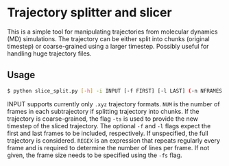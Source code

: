 # Trajectory splitter and slicer

This is a simple tool for manipulating trajectories from molecular dynamics (MD) simulations. The trajectory can be either split into chunks (original timestep) or coarse-grained using a larger timestep. Possibly useful for handling huge trajectory files.

## Usage

```bash
$ python slice_split.py [-h] -i INPUT [-f FIRST] [-l LAST] (-n NFRAMES | -ts STEP) (-r REGEX | -fs FSIZE)
```

INPUT supports currently only ```.xyz``` trajectory formats. ```NUM``` is the number of frames in each subtrajectory if splitting trajectory into chunks. If the trajectory is coarse-grained, the flag  ```-ts``` is used to provide the new timestep of the sliced trajectory. The optional ```-f``` and ```-l``` flags expect the first and last frames to be included, respectively. If unspecified, the full trajectory is considered. ```REGEX``` is an expression that repeats regularly every frame and is required to determine the number of lines per frame. If not given, the frame size needs to be specified using the ```-fs``` flag.
